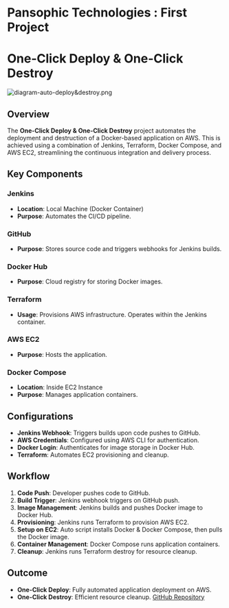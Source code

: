# Pansophic Technologies : First Project

# One-Click Deploy & One-Click Destroy
![diagram-auto-deploy&destroy.png](https://eraser.imgix.net/workspaces/k7UHmO0ZNL7x8mCHx2lc/VihgNJHollNh2MjDrJBHm7ButGN2/i3cpoD0OW_us4GGtjNK6g.png?ixlib=js-3.7.0 "diagram-auto-deploy&destroy.png")



## Overview
The **One-Click Deploy & One-Click Destroy** project automates the deployment and destruction of a Docker-based application on AWS. This is achieved using a combination of Jenkins, Terraform, Docker Compose, and AWS EC2, streamlining the continuous integration and delivery process.

## Key Components
### Jenkins
- **Location**: Local Machine (Docker Container)
- **Purpose**: Automates the CI/CD pipeline.
### GitHub
- **Purpose**: Stores source code and triggers webhooks for Jenkins builds.
### Docker Hub
- **Purpose**: Cloud registry for storing Docker images.
### Terraform
- **Usage**: Provisions AWS infrastructure. Operates within the Jenkins container.
### AWS EC2
- **Purpose**: Hosts the application.
### Docker Compose
- **Location**: Inside EC2 Instance
- **Purpose**: Manages application containers.
## Configurations
- **Jenkins Webhook**: Triggers builds upon code pushes to GitHub.
- **AWS Credentials**: Configured using AWS CLI for authentication.
- **Docker Login**: Authenticates for image storage in Docker Hub.
- **Terraform**: Automates EC2 provisioning and cleanup.
## Workflow
1. **Code Push**: Developer pushes code to GitHub.
2. **Build Trigger**: Jenkins webhook triggers on GitHub push.
3. **Image Management**: Jenkins builds and pushes Docker image to Docker Hub.
4. **Provisioning**: Jenkins runs Terraform to provision AWS EC2.
5. **Setup on EC2**: Auto script installs Docker & Docker Compose, then pulls the Docker image.
6. **Container Management**: Docker Compose runs application containers.
7. **Cleanup**: Jenkins runs Terraform destroy for resource cleanup.
## Outcome
- **One-Click Deploy**: Fully automated application deployment on AWS.
- **One-Click Destroy**: Efficient resource cleanup.
[﻿GitHub Repository](https://github.com/kiritbahir0337/hello-devops) 
